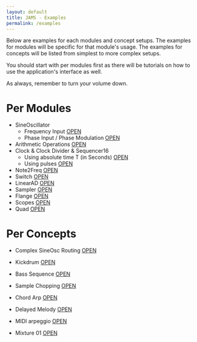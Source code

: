 ```yaml
---
layout: default
title: JAMS - Examples
permalink: /examples
---
```


Below are examples for each modules and concept setups. The examples for modules will be specific for that module's usage. The examples for concepts will be listed from simplest to more complex setups.

You should start with per modules first as there will be tutorials on how to use the application's interface as well.

As always, remember to turn your volume down.

# Per Modules

* SineOscillator
	* Frequency Input [OPEN](/app#load#/jams/sineosc01.json)
	* Phase Input / Phase Modulation [OPEN](/app#load#/jams/sineosc02.json)
* Arithmetic Operations [OPEN](/app#load#/jams/arithmetic.json)
* Clock & Clock Divider & Sequencer16
	* Using absolute time T (in Seconds) [OPEN](/app#load#/jams/clock01.json)
	* Using pulses [OPEN](/app#load#/jams/clock02.json)
* Note2Freq [OPEN](/app#load#/jams/note2freq.json)
* Switch [OPEN](/app#load#/jams/switch.json)
* LinearAD [OPEN](/app#load#/jams/linearad.json)
* Sampler [OPEN](/app#load#/jams/sampler.json)
* Flange [OPEN](/app#load#/jams/flange.json)
* Scopes [OPEN](/app#load#/jams/scopes.json)
* Quad [OPEN](/app#load#/jams/quad.json)

# Per Concepts

* Complex SineOsc Routing [OPEN](/app#load#/jams/concepts/complexRouting.json)
* Kickdrum [OPEN](/app#load#/jams/concepts/kickDrum.json)
* Bass Sequence [OPEN](/app#load#/jams/concepts/bassSequence.json)
* Sample Chopping [OPEN](/app#load#/jams/concepts/sampleChopping.json)
* Chord Arp [OPEN](/app#load#/jams/concepts/chordArp.json)
* Delayed Melody [OPEN](/app#load#/jams/concepts/delayedMelody.json)
* MIDI arpeggio [OPEN](/app#load#/jams/concepts/midiArpeggio.json)

* Mixture 01 [OPEN](/app#load#/jams/concepts/mixture01.json)